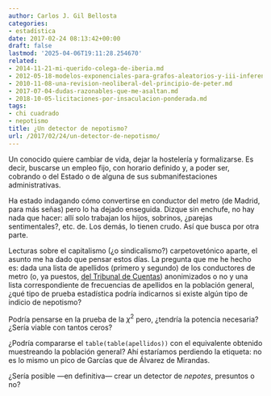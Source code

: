 ```yaml
---
author: Carlos J. Gil Bellosta
categories:
- estadística
date: 2017-02-24 08:13:42+00:00
draft: false
lastmod: '2025-04-06T19:11:28.254670'
related:
- 2014-11-21-mi-querido-colega-de-iberia.md
- 2012-05-18-modelos-exponenciales-para-grafos-aleatorios-y-iii-inferencia.md
- 2010-11-08-una-revision-neoliberal-del-principio-de-peter.md
- 2017-07-04-dudas-razonables-que-me-asaltan.md
- 2018-10-05-licitaciones-por-insaculacion-ponderada.md
tags:
- chi cuadrado
- nepotismo
title: ¿Un detector de nepotismo?
url: /2017/02/24/un-detector-de-nepotismo/
---
```


Un conocido quiere cambiar de vida, dejar la hostelería y formalizarse. Es decir, buscarse un empleo fijo, con horario definido y, a poder ser, cobrando o del Estado o de alguna de sus submanifestaciones administrativas.

Ha estado indagando cómo convertirse en conductor del metro (de Madrid, para más señas) pero lo ha dejado enseguida. Dizque sin enchufe, no hay nada que hacer: allí solo trabajan los hijos, sobrinos, ¿parejas sentimentales?, etc. de. Los demás, lo tienen crudo. Así que busca por otra parte.

Lecturas sobre el capitalismo (¿o sindicalismo?) carpetovetónico aparte, el asunto me ha dado que pensar estos días. La pregunta que  me he hecho es: dada una lista de apellidos (primero y segundo) de los conductores de metro (o, ya puestos, [del Tribunal de Cuentas](http://politica.elpais.com/politica/2014/06/23/actualidad/1403548994_107851.html)) anonimizados o no y una lista correspondiente de frecuencias de apellidos en la población general, ¿qué tipo de prueba estadística podría indicarnos si existe algún tipo de indicio de nepotismo?

Podría pensarse en la prueba de la $\chi^2$ pero, ¿tendría la potencia necesaria? ¿Sería viable con tantos ceros?

¿Podría compararse el `table(table(apellidos))` con el equivalente obtenido muestreando la población general? Ahí estaríamos perdiendo la etiqueta: no es lo mismo un pico de Garcías que de Álvarez de Mirandas.

¿Sería posible —en definitiva— crear un detector de _nepotes_, presuntos o no?